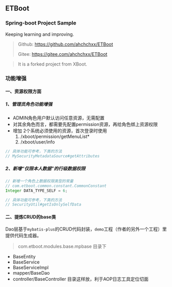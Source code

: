 ## ETBoot

### Spring-boot Project Sample

Keeping learning and improving. 

> Github: https://github.com/ahchchxx/ETBoot
>
> Gitee:  https://gitee.com/ahchchxx/ETBoot

> It is a forked project from XBoot.

### 功能增强
#### 一、资源权限方面

##### 1、管理员角色功能增强
- ADMIN角色用户默认访问任意资源，无需配置
- 对其余角色而言，都需要先配置permission资源，再给角色绑上资源权限
- 增加 2个系统必须使用的资源，首次登录时使用
    1. /xboot/permission/getMenuList*
    2. /xboot/user/info

~~~ java
// 具体功能可参考，下类的方法
// MySecurityMetadataSource#getAttributes
~~~

##### 2、新增“仅限本人数据”的行级数据权限

~~~ java
// 新增一个角色上数据权限类型的常量 
// com.etboot.common.constant.CommonConstant
Integer DATA_TYPE_SELF = 6;

// 具体功能可参考，下类的方法
// SecurityUtil#getIsOnlySelfData
~~~

#### 二、提炼CRUD的base类

Dao层基于`mybatis-plus`的CRUD代码封装，`demo`工程（作者的另外一个工程）里提供代码生成器。

> com.etboot.modules.base.mpbase 目录下

- BaseEntity
- BaseService
- BaseServiceImpl
- mapper/BaseDao
- controller/BaseController  目录这样放，利于AOP日志工具定位切面



